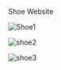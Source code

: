 Shoe Website

![Shoe1](https://github.com/DDK2805/Web-Development-Projects/assets/99110323/3a592fe5-9108-4da6-be1e-e15208d5cd80)

![shoe2](https://github.com/DDK2805/Web-Development-Projects/assets/99110323/ddfc8708-e2b4-49ad-9951-95e3c68cb840)

![shoe3](https://github.com/DDK2805/Web-Development-Projects/assets/99110323/9e9e4d2b-d91d-4443-90cd-36a60dfebcc0)
